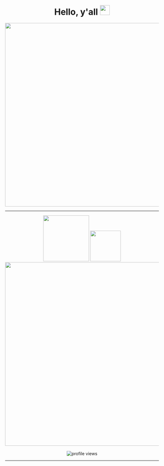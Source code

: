 <div id="header" align="center">
  <h1>
    Hello, y'all
    <img src="https://media.giphy.com/media/hvRJCLFzcasrR4ia7z/giphy.gif" width=32px>
  </h1>
</div>
<div align="center">
  <img src="https://media.giphy.com/media/13UZisxBxkjPwI/giphy.gif" width="600"/>
</div>

---
<div align="center">
  <img src="https://github-readme-stats.vercel.app/api?username=pufereq&show_icons=true&theme=dark" height="150"/>
  <img src="https://github-readme-stats.vercel.app/api/top-langs/?username=pufereq&layout=compact&theme=dark" height="100"/>
  <br>
  <img src="https://github-readme-stats.vercel.app/api/wakatime?username=pufereq&theme=dark" width="600"/>
  <br>
  <br>
  <img src="https://komarev.com/ghpvc/?username=pufereq&style=for-the-badge&color=blue" alt="profile views"/>
</div>

---
<!--# About Me
```python
#!/usr/bin/env python3

class AboutMe(pufereq):
    def __init__(self):
        self.name = "Artur"
        self.country = "Poland"
        self.city = "Plock"

    def get_current_workplace(self):
        return None

    def get_hobbies(self):
        return [
            "Coding",  # obviously
            "Video Games",
            "Arch Linux btw",
            "Technology"
        ]

    def get_coding_knowledge(self):
        return {
            "Python": {
                "basic knowledge": [
                    "requests library"
                ],
                "good knowledge": [
                    "curses library",
                    "rich library",
                    "threading library",
                    # TODO: try to remember what do I know lol
                ]
            }
        }

    def get_favorite_tech(self):
        return [
            "Raspberry Pi",
            "Google Home",
            "Android OS",
            "Linux",
        ]

    def get_used_tools(self):
        return {
            "OS": "Arch Linux",
            "Window Manager": "qtile",
            "Editor": "Visual Studio Code",
            "Code": [
                "Python",
                "Markdown",
                "YAML",
                "JSON"
            ],
            "Tools": [
                "Git",
                "GitHub"
            ]
        }

    def get_favorite_plant(self):
        return "Cactus"
```
---
-->
